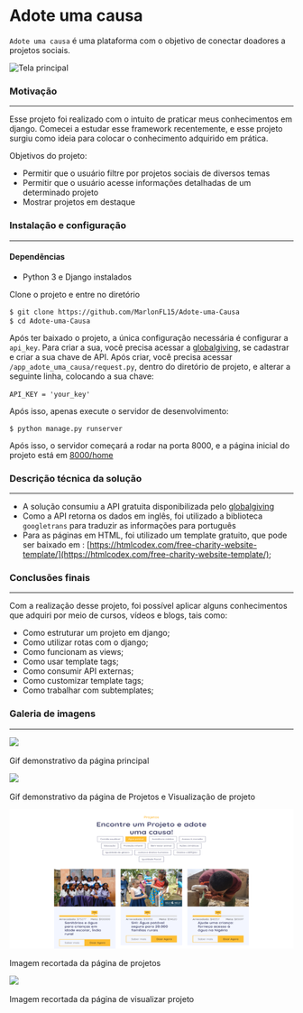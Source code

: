 # Adote uma causa

`Adote uma causa` é uma plataforma com o objetivo de conectar doadores a projetos sociais.

![Tela principal](https://github.com/MarlonFL15/Adote-uma-Causa/blob/main/galeria/home.gif)

### Motivação

---

Esse projeto foi realizado com o intuito de praticar meus conhecimentos em django. Comecei a estudar esse framework recentemente, e esse projeto surgiu como ideia para colocar o conhecimento adquirido em prática.

Objetivos do projeto:
+ Permitir que o usuário filtre por projetos sociais de diversos temas
+ Permitir que o usuário  acesse informações detalhadas de um determinado projeto
+ Mostrar projetos em destaque

### Instalação e configuração

---

#### Dependências

* Python 3 e Django instalados

Clone o projeto e entre no diretório
    
    $ git clone https://github.com/MarlonFL15/Adote-uma-Causa
    $ cd Adote-uma-Causa
    
Após ter baixado o projeto, a única configuração necessária é configurar a `api_key`. Para criar a sua, você precisa acessar a [globalgiving](https://www.globalgiving.org/), se cadastrar e criar a sua chave de API. Após criar, você precisa acessar `/app_adote_uma_causa/request.py`, dentro do diretório de projeto, e alterar a seguinte linha, colocando a sua chave:

`API_KEY = 'your_key'`

Após isso, apenas execute o servidor de desenvolvimento:

    $ python manage.py runserver

Após isso, o servidor começará a rodar na porta 8000, e a página inicial do projeto está em [8000/home]()

### Descrição técnica da solução

---

* A solução consumiu a API gratuita disponibilizada pelo [globalgiving](https://www.globalgiving.org/)
* Como a API retorna os dados em inglês, foi utilizado a biblioteca `googletrans` para traduzir as informações para português
* Para as páginas em HTML, foi utilizado um template gratuito, que pode ser baixado em : [https://htmlcodex.com/free-charity-website-template/](https://htmlcodex.com/free-charity-website-template/);

### Conclusões finais

---

Com a realização desse projeto, foi possível aplicar alguns conhecimentos que adquiri por meio de cursos, vídeos e blogs, tais como:

* Como estruturar um projeto em django;
* Como utilizar rotas com o django;
* Como funcionam as views;
* Como usar template tags;
* Como consumir API externas;
* Como customizar template tags;
* Como trabalhar com subtemplates;

### Galeria de imagens

---

<img src = "https://github.com/MarlonFL15/Adote-uma-Causa/blob/main/galeria/home.gif">
<p>
  Gif demonstrativo da página principal
</p>

<img src = "https://github.com/MarlonFL15/Adote-uma-Causa/blob/main/galeria/projetos.gif">
<p>
  Gif demonstrativo da página de Projetos e Visualização de projeto
</p>

<img src = "https://github.com/MarlonFL15/Adote-uma-Causa/blob/main/galeria/projetos.png">
<p>
  Imagem recortada da página de projetos
</p>

<img src = "https://github.com/MarlonFL15/Adote-uma-Causa/blob/main/galeria/single.png">
<p>
  Imagem recortada da página de visualizar projeto
</p>





